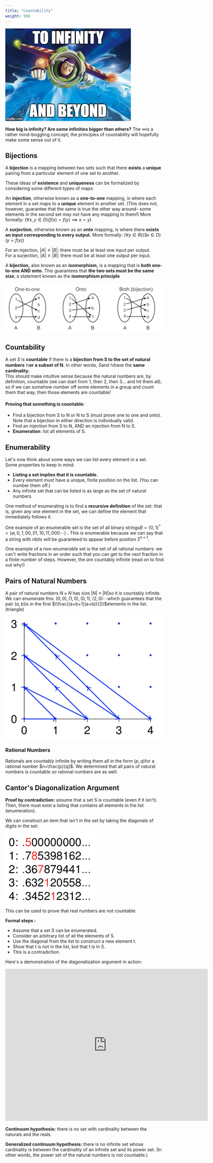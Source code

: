 ```yaml
---
title: "Countability"
weight: 980
---
```




![But Buzz... which kind of infinity :?](<../img/assets/image (17).png>)

**How big is infinity? Are some infinities bigger than others?** The $\infty$is a rather mind-boggling concept; the principles of countability will hopefully make some sense out of it.

## Bijections

A **bijection** is a mapping between two sets such that there **exists** a **unique** pairing from a particular element of one set to another.

These ideas of **existence** and **uniqueness** can be formalized by considering some different types of maps:

An **injection**, otherwise known as a **one-to-one** mapping, is where each element in a set maps to a **unique** element in another set. (This does not, however, guarantee that the same is true the other way around- some elements in the second set may not have any mapping to them!) More formally: $(\forall x,y \in D)(f(x) = f(y) \implies x = y)$

A **surjection**, otherwise known as an **onto** mapping, is where there **exists an input corresponding to every output.** More formally: $(\forall y \in R)(\exists x \in D)( y = f(x))$

For an injection, $|A| \le |B|$: there must be at least one input per output.\
For a surjection, $|A| \ge |B|$: there must be at least one output per input.

A **bijection,** also known as an **isomorphism,** is a mapping that is **both one-to-one AND onto.** This guarantees that **the two sets must be the same size**, a statement known as the **isomorphism principle**

![Source: http://www.eecs70.org/static/notes/n11.pdf ](<../img/assets/image (18).png>)

## Countability

A set $S$ is **countable** if there is a **bijection from S to the set of natural numbers** $\mathbb{N}$**or a subset of N.** In other words, $S$and $\mathbb{N}$have the **same cardinality.** \
This should make intuitive sense because the natural numbers are, by definition, countable (we can start from 1, then 2, then 3... and hit them all), so if we can somehow number off some elements in a group and count them that way, then those elements are countable!

#### Proving that something is countable:



* Find a bijection from S to N or N to S (must prove one to one and onto). Note that a bijection in either direction is individually valid.
* Find an injection from S to N, AND an injection from N to S.
* **Enumeration**: list all elements of S.

## Enumerability

Let's now think about some ways we can list every element in a set. \
Some properties to keep in mind:

* **Listing a set implies that it is countable.**
* Every element must have a unique, finite position on the list. (You can number them off.)
* Any infinite set that can be listed is as large as the set of natural numbers.

One method of enumerating is to find a **recursive definition** of the set: that is, given any one element in the set, we can define the element that immediately follows it.

One example of an enumerable set is the set of all binary strings$B = \{0, 1\}^* = \{\emptyset, 0, 1, 00, 01, 10, 11, 000 \cdots \}$ **.** This is enumerable because we can say that a string with $n$bits will be guaranteed to appear before position $2^{n+1}$.

One example of a non-enumerable set is the set of all rational numbers: we can't write fractions in an order such that you can get to the next fraction in a finite number of steps. However, the _are_ countably infinite (read on to find out why!)



## Pairs of Natural Numbers

A pair of natural numbers $N \times N$ has size $|N| \times |N|$so it is countably infinite. We can enumerate this: $(0,0), (1,0), (0,1), (2,0) \cdots$which guarantees that the pair $(a,b)$is in the first $(\frac{(a+b+1)(a+b)}{2}$elements in the list. (triangle)

![](<../img/assets/image (14).png>)

### Rational Numbers

Rationals are countably infinite by writing them all in the form $(p,q)$for a rational number $n=\frac{p}{q}$. We determined that all pairs of natural numbers is countable so rational numbers are as well.

## Cantor's Diagonalization Argument

**Proof by contradiction:** assume that a set S is countable (even if it isn't). Then, there must exist a listing that contains all elements in the list (enumeration).

We can construct an item that isn't in the set by taking the diagonals of digits in the set:

![](<../img/assets/image (15).png>)

This can be used to prove that real numbers are not countable.

**Formal steps :**

* Assume that a set S can be enumerated.
* Consider an arbitrary list of all the elements of S.
* Use the diagonal from the list to construct a new element t.
* Show that t is not in the list, but that t is in S.
* This is a contradiction.

Here's a demonstration of the diagonalization argument in action:

<iframe
    width="640"
    height="480"
    src="https://www.youtube.com/embed/elvOZm0d4H0"
    frameborder="0"
    allow="encrypted-media"
    allowfullscreen
>
</iframe>


**Continuum hypothesis:** there is no set with cardinality between the naturals and the reals.

**Generalized continuum hypothesis:** there is no infinite set whose cardinality is between the cardinality of an infinite set and its power set. (In other words, the power set of the natural numbers is not countable.)
